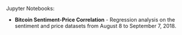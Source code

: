 Jupyter Notebooks:
* **Bitcoin Sentiment-Price Correlation** - Regression analysis on the sentiment and price datasets from August 8 to September 7, 2018.
